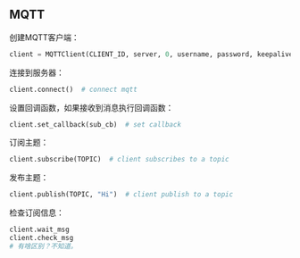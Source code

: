 ## MQTT



创建MQTT客户端：

```python
client = MQTTClient(CLIENT_ID, server, 0, username, password, keepalive=30, ssl=False, ssl_params={})  # create a mqtt client
```

连接到服务器：

```python
client.connect()  # connect mqtt
```

设置回调函数，如果接收到消息执行回调函数：

```python
client.set_callback(sub_cb)  # set callback
```

订阅主题：

```python
client.subscribe(TOPIC)  # client subscribes to a topic
```

发布主题：

```python
client.publish(TOPIC, "Hi")  # client publish to a topic
```

检查订阅信息：

```python
client.wait_msg
client.check_msg
# 有啥区别？不知道。
```



```python

```



```python

```



```python

```

